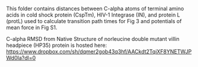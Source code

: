 This folder contains distances between C-alpha atoms of terminal amino acids in cold shock protein (CspTm), HIV-1 Integrase (IN), and protein L (protL) used to calculate transition path times for Fig 3 and potentials of mean force in Fig S1.

C-alpha RMSD from Native Structure of norleucine double mutant villin headpiece (HP35) protein is hosted here: https://www.dropbox.com/sh/dqmer2gob43q3hf/AACkdt2TqiXF8YNETWJPWd0Ia?dl=0

